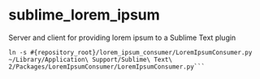 sublime_lorem_ipsum
===================

Server and client for providing lorem ipsum to a Sublime Text plugin


```mkdir ~/Library/Application\ Support/Sublime\ Text\ 2/Packages/LoremIpsumConsumer
ln -s #{repository_root}/lorem_ipsum_consumer/LoremIpsumConsumer.py ~/Library/Application\ Support/Sublime\ Text\ 2/Packages/LoremIpsumConsumer/LoremIpsumConsumer.py```